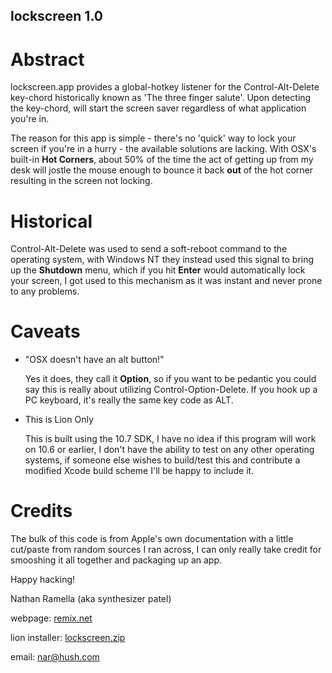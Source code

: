lockscreen 1.0
---------------

# Abstract #
lockscreen.app provides a global-hotkey listener for the Control-Alt-Delete key-chord historically known as
'The three finger salute'. Upon detecting the key-chord, will start the screen saver regardless of what application
you're in.

The reason for this app is simple - there's no 'quick' way to lock your screen if you're in a hurry - the available
solutions are lacking. With OSX's built-in **Hot Corners**, about 50% of the time the act of getting up from my desk
will jostle the mouse enough to bounce it back **out** of the hot corner resulting in the screen not locking.

# Historical #

Control-Alt-Delete was used to send a soft-reboot command to the operating system, with Windows NT they instead used this signal to bring up the **Shutdown** menu, which if you hit **Enter** would automatically lock your screen, I got used to 
this mechanism as it was instant and never prone to any problems.

# Caveats #

+ "OSX doesn't have an alt button!"

    Yes it does, they call it **Option**, so if you want to be pedantic you could say this is really about utilizing
Control-Option-Delete. If you hook up a PC keyboard, it's really the same key code as ALT.

+ This is Lion Only

    This is built using the 10.7 SDK, I have no idea if this program will work on 10.6 or earlier, I don't have the ability to test on any other operating systems, if someone else wishes to build/test this and contribute a modified Xcode build scheme I'll be happy to include it. 

# Credits #

The bulk of this code is from Apple's own documentation with a little cut/paste from random sources I ran across, I can only
really take credit for smooshing it all together and packaging up an app.

Happy hacking!

Nathan Ramella (aka synthesizer patel) 

webpage: [remix.net](http://www.remix.net/)

lion installer: [lockscreen.zip](http://www.remix.net/lockscreen.zip)

email: [nar@hush.com](mail://nar@hush.com)
